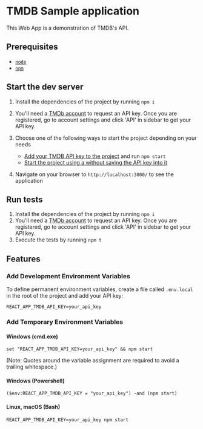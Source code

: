 # TMDB Sample application

This Web App is a demonstration of TMDB's API.

## Prerequisites

- [`node`](https://nodejs.org/en/download/)
- [`npm`](https://www.npmjs.com/get-npm)

## Start the dev server

1. Install the dependencies of the project by running `npm i`
2. You’ll need a [TMDb account](https://www.themoviedb.org/account/signup) to request an API key. Once you are registered, go to account settings and click 'API' in sidebar to get your API key.
3. Choose one of the following ways to start the project depending on your needs

   - [Add your TMDB API key to the project](#add-development-environment-variables) and run `npm start`
   - [Start the project using a without saving the API key into it](#add-temporary-environment-variables)

4. Navigate on your browser to `http://localhost:3000/` to see the application

## Run tests

1. Install the dependencies of the project by running `npm i`
2. You’ll need a [TMDb account](https://www.themoviedb.org/account/signup) to request an API key. Once you are registered, go to account settings and click 'API' in sidebar to get your API key.
3. Execute the tests by running `npm t`

## Features

### Add Development Environment Variables

To define permanent environment variables, create a file called `.env.local` in the root of the project and add your API key:

```
REACT_APP_TMDB_API_KEY=your_api_key
```

### Add Temporary Environment Variables

#### Windows (cmd.exe)

```
set "REACT_APP_TMDB_API_KEY=your_api_key" && npm start
```

(Note: Quotes around the variable assignment are required to avoid a trailing whitespace.)

#### Windows (Powershell)

```
($env:REACT_APP_TMDB_API_KEY = "your_api_key") -and (npm start)
```

#### Linux, macOS (Bash)

```
REACT_APP_TMDB_API_KEY=your_api_key npm start
```
